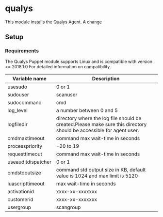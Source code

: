 # qualys

This module installs the Qualys Agent.
A change

## Setup

### Requirements
The Qualys Puppet module supports Linux and is compatible with version >= 2018.1.0 For detailed information on compatibility.



| Variable name                     | Description                                                                       |
|-----------------------------------|-----------------------------------------------------------------------------------|
| usesudo                           | 0 or 1                                                                            |
| sudouser                          |scanuser                                                                           |
| sudocommand                       |cmd                                                                                |
| log_level                         | a number between 0 and 5                                                          |
| logfiledir                        | directory where the log file should be created.Please make sure this directory should be accessible for agent user.|
| cmdmaxtimeout                     | command max wait-time in seconds                                                  |
| processpriority                   | -20 to 19                                                                         |
| requesttimeout                    | command max wait-time in seconds                                                  |
| useauditdispatcher                | 0 or 1                                                                            |
| cmdstdoutsize                     | command std output size in KB, default value is 1024 and max limit is 5120        |
| luascripttimeout                  | max wait-time in seconds                                                          |
| activationid                      | xxxx-xx-xxxxxxx                                                                   |
| customerid                        | xxxx-xx-xxxxxxx                                                                   |
| usergroup                         | scangroup                                                                         |
